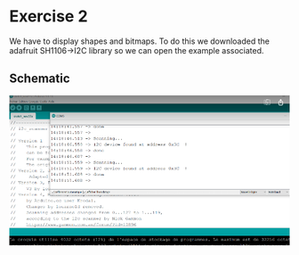 

# Exercise 2
We have to display shapes and bitmaps. To do this we downloaded the adafruit SH1106->I2C library so we can open the example associated.

## Schematic 
![Test Image](https://github.com/LamJustine/2020-B-Bad-and-Boudji/blob/main/lab/3/Capture%20d%E2%80%99e%CC%81cran%202020-12-08%20a%CC%80%2014.19.31.png)

